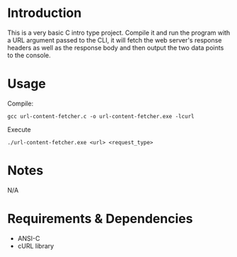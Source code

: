 # Introduction
This is a very basic C intro type project. Compile it and run the program with a URL argument passed to the CLI, it will fetch the web server's response headers as well as the response body and then output the two data points to the console.

# Usage
Compile:
```
gcc url-content-fetcher.c -o url-content-fetcher.exe -lcurl
```

Execute
```
./url-content-fetcher.exe <url> <request_type>
```

# Notes
N/A

# Requirements & Dependencies
- ANSI-C
- cURL library
